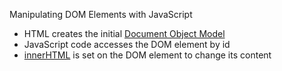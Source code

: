 Manipulating DOM Elements with JavaScript

 * HTML creates the initial [Document Object Model](http://en.wikipedia.org/wiki/Document_Object_Model)
 * JavaScript code accesses the DOM element by id
 * [innerHTML](https://developer.mozilla.org/en-US/docs/Web/API/Element.innerHTML) is set on the DOM element to change its content
